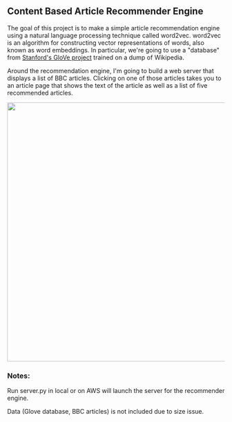 ## Content Based Article Recommender Engine


The goal of this project is to make a simple article recommendation engine using a natural language processing technique called word2vec. word2vec is an algorithm for constructing vector representations of words, also known as word embeddings. In particular, we're going to use a "database" from [Stanford's GloVe project](https://nlp.stanford.edu/projects/glove/) trained on a dump of Wikipedia.

Around the recommendation engine, I'm going to build a web server that displays a list of BBC articles. Clicking on one of those articles takes you to an article page that shows the text of the article as well as a list of five recommended articles.

<p>
<img src="/article1.png" width="600">
</p>

### Notes:

Run server.py in local or on AWS will launch the server for the recommender engine.

Data (Glove database, BBC articles) is not included due to size issue.
